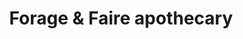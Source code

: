 ---
title: "Forage & Faire apothecary"
url: /abbotsford/forage-and-faire-apothecary/
shop: herbalist
---
